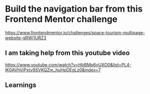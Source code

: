 # Build the navigation bar from this Frontend Mentor challenge

https://www.frontendmentor.io/challenges/space-tourism-multipage-website-gRWj1URZ3

## I am taking help from this youtube video

https://www.youtube.com/watch?v=HbBMp6yUXO0&list=PL4-IK0AVhVjPxtv9SVKQZm_huHpDEgLz0&index=7

## Learnings
